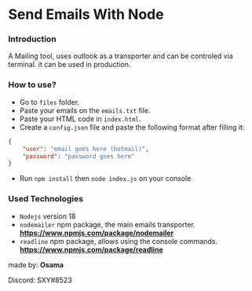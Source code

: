 <h1>Send Emails With Node</h1>

<h3>Introduction</h3>

A Mailing tool, uses outlook as a transporter and can be controled via terminal. it can be used in production.

<h3>How to use?</h3>

* Go to `files` folder.
* Paste your emails on the `emails.txt` file.
* Paste your HTML code in `index.html`.
* Create a `config.json` file and paste the following format after filling it:
```json
{
    "user": "email goes here (hotmail)",
    "password": "password goes here"
}
```
* Run `npm install` then `node index.js` on your console

<h3>Used Technologies</h3>

* `Nodejs` version 18
* `nodemailer` npm package, the main emails transporter. **https://www.npmjs.com/package/nodemailer**
* `readline` npm package, allows using the console commands. **https://www.npmjs.com/package/readline**

made by: **Osama**

Discord: SXY#8523
